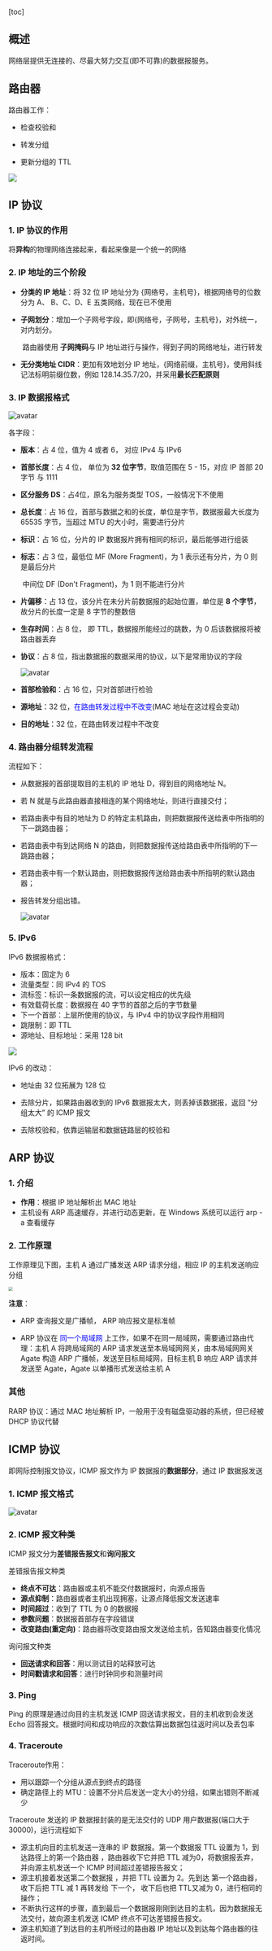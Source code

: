 [toc]

## 概述

网络层提供无连接的、尽最大努力交互(即不可靠)的数据报服务。

## 路由器

路由器工作：

- 检查校验和

- 转发分组
- 更新分组的 TTL 

<img src="img/路由器结构.jpg" />

## IP 协议

### 1. IP 协议的作用

将**异构**的物理网络连接起来，看起来像是一个统一的网络

### 2. IP 地址的三个阶段

- **分类的 IP 地址**：将 32 位 IP 地址分为 {网络号，主机号}，根据网络号的位数分为 A、 B、C、D、E 五类网络，现在已不使用

- **子网划分**：增加一个子网号字段，即{网络号，子网号，主机号}，对外统一，对内划分。

  ​                   路由器使用 **子网掩码**与 IP 地址进行与操作，得到子网的网络地址，进行转发

- **无分类地址 CIDR**：更加有效地划分 IP 地址，{网络前缀，主机号}，使用斜线记法标明前缀位数，例如                        128.14.35.7/20，并采用**最长匹配原则**

### 3. IP 数据报格式

![avatar](img/ip数据报格式.jpg)

各字段：

- **版本**：占 4 位，值为 4 或者 6， 对应 IPv4 与 IPv6

- **首部长度**：占 4 位， 单位为 **32 位字节**，取值范围在 5 - 15，对应 IP 首部 20字节 与 1111

- **区分服务 DS**：占4位，原名为服务类型 TOS，一般情况下不使用

- **总长度**：占 16 位，首部与数据之和的长度，单位是字节，数据报最大长度为 65535 字节，当超过 MTU 的大小时，需要进行分片

- **标识**：占 16 位，分片的 IP 数据报片拥有相同的标识，最后能够进行组装

- **标志**：占 3 位，最低位 MF (More Fragment)，为 1 表示还有分片，为 0 则是最后分片

  ​            中间位 DF (Don't Fragment)，为 1 则不能进行分片

- **片偏移**：占 13 位，该分片在未分片前数据报的起始位置，单位是 **8 个字节**，故分片的长度一定是 8 字节的整数倍

- **生存时间**：占 8 位， 即 TTL，数据报所能经过的跳数，为 0 后该数据报将被路由器丢弃

- **协议**：占 8 位，指出数据报的数据采用的协议，以下是常用协议的字段

  ![avatar](img/常用协议IP协议字段.jpg)

- **首部检验和**：占 16 位，只对首部进行检验
- **源地址**：32 位，<font color=blue>在路由转发过程中不改变</font>(MAC 地址在这过程会变动)
- **目的地址**：32 位，在路由转发过程中不改变

### 4. 路由器分组转发流程

流程如下：

- 从数据报的首部提取目的主机的 IP 地址 D，得到目的网络地址 N。

- 若 N 就是与此路由器直接相连的某个网络地址，则进行直接交付；

- 若路由表中有目的地址为 D 的特定主机路由，则把数据报传送给表中所指明的下一跳路由器；

- 若路由表中有到达网络 N 的路由，则把数据报传送给路由表中所指明的下一跳路由器；

- 若路由表中有一个默认路由，则把数据报传送给路由表中所指明的默认路由器；

- 报告转发分组出错。

  ![avatar](img/路由转发流程.jpg)

### 5. IPv6

IPv6 数据报格式：

- 版本：固定为 6
- 流量类型：同 IPv4 的 TOS
- 流标签：标识一条数据报的流，可以设定相应的优先级
- 有效载荷长度：数据报在 40 字节的首部之后的字节数量
- 下一个首部：上层所使用的协议，与 IPv4 中的协议字段作用相同
- 跳限制：即 TTL
- 源地址、目标地址：采用 128 bit

<img src="img/IPv6数据报格式.jpg" />

IPv6 的改动：

- 地址由 32 位拓展为 128 位

- 去除分片，如果路由器收到的 IPv6 数据报太大，则丢掉该数据报，返回 “分组太大” 的 ICMP 报文
- 去除校验和，依靠运输层和数据链路层的校验和

## ARP 协议

### 1. 介绍

- **作用**：根据 IP 地址解析出 MAC 地址
- 主机设有 ARP 高速缓存，并进行动态更新，在 Windows 系统可以运行 arp -a 查看缓存

### 2. 工作原理

工作原理见下图，主机 A 通过广播发送 ARP 请求分组，相应 IP 的主机发送响应分组

<img src="img/arp协议工作原理.jpg" style="zoom:50%" />

**注意**：

- ARP 查询报文是广播帧， ARP 响应报文是标准帧

- ARP 协议在 <font color=blue>同一个局域网</font> 上工作，如果不在同一局域网，需要通过路由代理：主机 A 将跨局域网的 ARP 请求发送至本局域网网关，由本局域网网关 Agate 构造 ARP 广播帧，发送至目标局域网，目标主机 B 响应 ARP 请求并发送至 Agate，Agate 以单播形式发送给主机 A 

### 其他

RARP 协议：通过 MAC 地址解析 IP，一般用于没有磁盘驱动器的系统，但已经被 DHCP 协议代替



## ICMP 协议

即网际控制报文协议，ICMP 报文作为 IP 数据报的**数据部分**，通过 IP 数据报发送

### 1. ICMP 报文格式

![avatar](img/ICMP报文格式.jpg)

### 2. ICMP 报文种类

ICMP 报文分为**差错报告报文**和**询问报文**

差错报告报文种类

- **终点不可达**：路由器或主机不能交付数据报时，向源点报告
- **源点抑制**：路由器或者主机出现拥塞，让源点降低报文发送速率
- **时间超过**：收到了 TTL 为 0 的数据报
- **参数问题**：数据报首部存在字段错误
- **改变路由(重定向)**：路由器将改变路由报文发送给主机，告知路由器变化情况

询问报文种类

- **回送请求和回答**：用以测试目的站释放可达
- **时间戳请求和回答**：进行时钟同步和测量时间

### 3. Ping

Ping 的原理是通过向目的主机发送 ICMP 回送请求报文，目的主机收到会发送 Echo 回答报文。根据时间和成功响应的次数估算出数据包往返时间以及丢包率

### 4. Traceroute

Traceroute作用：

- 用以跟踪一个分组从源点到终点的路径
- 确定路径上的 MTU：设置不分片后发送一定大小的分组，如果出错则不断减少

Traceroute 发送的 IP 数据报封装的是无法交付的 UDP 用户数据报(端口大于 30000)，运行流程如下

- 源主机向目的主机发送一连串的 IP 数据报。第一个数据报 TTL 设置为 1，到达路径上的第一个路由器 ，路由器收下它并把 TTL 减为0，将数据报丢弃，并向源主机发送一个 ICMP 时间超过差错报告报文；
- 源主机接着发送第二个数据报 ，并把 TTL 设置为 2。先到达 第一个路由器，收下后把 TTL 减 1 再转发给 下一个， 收下后也把 TTL又减为 0，进行相同的操作；
- 不断执行这样的步骤，直到最后一个数据报刚刚到达目的主机，因为数据报无法交付，故向源主机发送 ICMP 终点不可达差错报告报文。
- 源主机知道了到达目的主机所经过的路由器 IP 地址以及到达每个路由器的往返时间。





 
